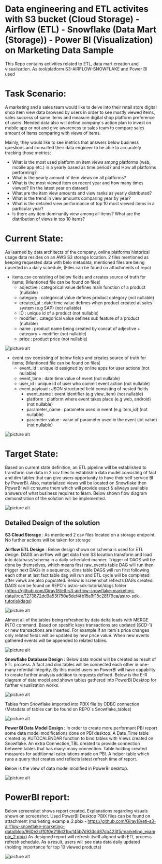 # Data engineering and ETL activites with S3 bucket (Cloud Storage) - Airflow (ETL) - Snowflake (Data Mart (Storage)) - Power BI (Visualization) on Marketing Data Sample
This Repo contains activities related to ETL, data mart creation and visualization. As tool/platform S3-AIRFLOW-SNOWFLAKE and Power BI used

# Task Scenario:
A marketing and a sales team would like to delve into their retail store digital shop item view data browsed by users in order to see mostly viewed items, sales success of same items and measure digital shop platform preference of users.
Needed data also will define company`s action plan to invest on mobile app or not and give awareness to sales team to compare sales amount of items comparing with views of items.

Mainly, they would like to see metrics that answers below business questions and consulted their data engineer to be able to accurately tracking those metrics;

  - What is the most used platform on item views among platforms (web, mobile app etc.) in a yearly based as time period? and How all platforms performing?
  - What is the yearly amount of item views on all platforms?
  - What is the most viewed item on recent year and how many times viewed? (In the latest year on dataset)
  - What are the item view amounts and view ranks as yearly distributed?
  - What is the trend in view amounts comparing year by year?
  - What is the detailed view performance of top 10 most viewed items in a particular year?
  - Is there any item dominantly view among all items? What are the distribution of views in top 10 items?

# Current State:
As learned by data architects of the company, online platforms historical usage data resides on an AWS S3 storage location.
2 files mentioned as keeping requested data with belo metadata, mentioned files are being upserted in a daily schedule, (Files can be found on attachments of repo)

* items.csv consisting of below fields and creates source of truth for items; (Mentioned file can be found on files)
  * adjective : categorical value defines main function of a product (nullable)
  * category :  categorical value defines product category (not nullable)
  * created_at : date time value defines when product created at sales system (e.g SAP) (not nullable)
  * ID : unique id of a product (not nullable)
  * modifier : categorical value defines sub feature of a product (nullable)
  * name : product name being created by concat of adjective + category + modifier (not nullable)
  * price : product price (not nullable)
 
![picture alt](items-first-3-line.png)
 
* event.csv consisting of below fields and creates source of truth for items; (Mentioned file can be found on files)
  * event_id :  unique id assigned by online apps for user actions (not nullable)
  * event_time : date time value of event (not nullable)
  * user_id : unique id of user who commit event action (not nullable)
  * event.payload :  JSON structured field consisting of nested fields 
    * event_name : event identifier (e.g view_item) (not nullable)
    * platform : platform where event takes place (e.g web, android) (not nullable)
    * parameter_name :  parameter used in event (e.g item_id) (not nullable)
    * parameter value : value of parameter used in the event (int value) (not nullable)

![picture alt](events-first-3-line.png)

# Target State:
Based on current state definition, an ETL pipeline will be established to transform raw data in 2 csv files to establish a data model consisting of fact and dim tables that can give users opportunity to have their self service BI by PowerBI. 
Also, materialized views will be located on Snowflake then PowerBI will consume them which will provide exact & allways available answers of what business requires to learn.
Below shown flow diagram demonstration of the solution will be implemented.

![picture alt](flow-diagram-etl-flow-diagram.jpg)


## Detailed Design of the solution

**S3 Cloud Storage** : As mentioned 2 csv files located on a storage endpoint. No further actions will be taken for storage

**Airflow ETL Design** : Below design shown on schema is used for ETL design. DAGS on airflow will get data from S3 location transform and load into database/schema in a daily scheduled manner. Trigger of DAGS will be done by themselves, which means first raw_events table DAG will run then trigger next DAGs in a sequence, dims table DAGS will run first following each other at last fact table dag will run and ETL cycle will be completed after views are also populated.
Below is screenshot reflects DAGs created. DAGS can be found on REPO`s astro-sdk-tutorial/dags folder (https://github.com/Giray18/etl-s3-airflow-snowflake-marketing-data/tree/1273872dd9a53f750a6def4fb15a9f15c28f79ea/astro-sdk-tutorial/dags)

![picture alt](dags-1.png)

Almost all of the tables being refreshed by data delta loads with MERGE INTO command. Based on spesific keys transactions are updated (SCD-1) or new transactions are inserted. 
For example if an item`s price changes only related fields will be updated by new price value. When new events gathered events will be appended to related tables.

![picture alt](flow-diagram-ETL-design.jpg)


**Snowflake Database Design** : Below data model will be created as result of ETL process. A fact and dim tables will be connected each other in one-many refential integrity. By this model users on PowerBI will have capability to create further analysis addition to requests defined.
Below is the E-R diagram of data model and shown tables gathered into PowerBI Desktop for further visualization works.

![picture alt](flow-diagram-data-model.jpg)

Tables from Snowflake imported into PBIX file by ODBC connection (Metadata of tables can be found on REPO`s Snowflake_tables)

![picture alt](tables-pbi-import.png)

**Power BI Data Model Design** : In order to create more performant PBI report some data model modifications done on PBI desktop. A Date_Time table created by AUTOCALENDAR function to bind tables with Views created on Snowflake. An extra Connection_TBL created to provide connection between tables that has many-many connection. Table holding created measures for additionnal calculations made on PBI. A helper table which runs a query that creates and reflects latest refresh time of report.

Below is the view of data model modified in PowerBI desktop.

![picture alt](PBI-data-model.jpg)

# PowerBI report:

Below screenshot shows report created, Explanations regarding visuals shown on screenshot. Used PowerBI Desktop PBIX files can be found on attachment (marketing_example_2.pbix - https://github.com/Giray18/etl-s3-airflow-snowflake-marketing-data/blob/960e2cff0f0e218d31bc145b7d933cd87cb423f5/marketing_example_2.pbix) 
As designed report will refresh itself aligned with ETL process refresh schedule. As a result, users will see data data daily updated (holding importance for top 10 viewed products)

![picture alt](report-overview.jpg)






